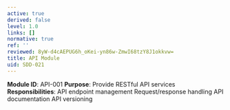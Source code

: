 ```yaml
---
active: true
derived: false
level: 1.0
links: []
normative: true
ref: ''
reviewed: 8yW-d4cAEPUG6h_oKei-yn86w-ZmwI68tzY8J1okkvw=
title: API Module
uid: SDD-021
---
```


**Module ID**: API-001
**Purpose**: Provide RESTful API services
**Responsibilities**:
API endpoint management
Request/response handling
API documentation
API versioning